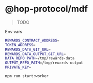# @hop-protocol/mdf

> TODO

Env vars

```sh
REWARDS_CONTRACT_ADDRESS=
TOKEN_ADDRESS=
REWARDS_DATA_GIT_URL=
REWARDS_DATA_OUTPUT_GIT_URL=
DATA_REPO_PATH=/tmp/rewards-data
OUTPUT_REPO_PATH=/tmp/rewards-output
PRIVATE_KEY=
```

```sh
npm run start:worker
```
